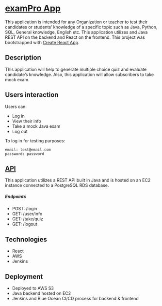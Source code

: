 # [examPro App](http://exam--pro.s3-website.us-east-2.amazonaws.com/)
This application is intended for any Organization or teacher to test their candidates or students’ knowledge of a specific topic such as Java, Python, SQL, General knowledge, English etc. This application utilizes and Java REST API on the backend and React on the frontend.
This project was bootstrapped with [Create React App](https://github.com/facebook/create-react-app).

## Description

This application will help to generate multiple choice quiz and evaluate candidate’s knowledge. Also, this application will allow subscribers to take mock exam.

## Users interaction

Users can:
- Log in
- View their info
- Take a mock Java exam
- Log out

To log in for testing purposes:  
  
    email: test@email.com  
    password: password

## [API](https://github.com/TR-1000/examProBdApp)
This application utilizes a REST API built in Java and is hosted on an EC2 instance connected to a PostgreSQL RDS database.

##### Endpoints
- POST: /login
- GET: /user/info
- GET: /take/quiz
- GET: /logout

## Technologies
- React
- AWS
- Jenkins

## Deployment
- Deployed to AWS S3
- Java backend hosted on EC2
- Jenkins and Blue Ocean CI/CD process for backend & frontend
